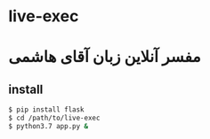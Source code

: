 # live-exec

# مفسر آنلاین زبان آقای هاشمی

## install

```bash
$ pip install flask
$ cd /path/to/live-exec
$ python3.7 app.py &
```
